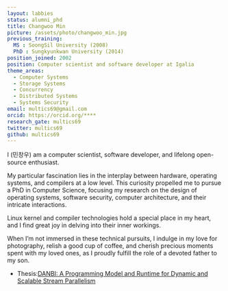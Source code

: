 ```yaml
---
layout: labbies
status: alumni_phd
title: Changwoo Min
picture: /assets/photo/changwoo_min.jpg
previous_training:
  MS : SoongSil University (2008)
  PhD : Sungkyunkwan University (2014)
position_joined: 2002
position: Computer scientist and software developer at Igalia
theme_areas:
  - Computer Systems
  - Storage Systems
  - Concurrency
  - Distributed Systems
  - Systems Security
email: multics69@gmail.com
orcid: https://orcid.org/****
research_gate: multics69
twitter: multics69
github: multics69
---
```


I (민창우) am a computer scientist, software developer, and lifelong open-source enthusiast.

My particular fascination lies in the interplay between hardware, operating systems, and compilers at a low level. This curiosity propelled me to pursue a PhD in Computer Science, focusing my research on the design of operating systems, software security, computer architecture, and their intricate interactions.

Linux kernel and compiler technologies hold a special place in my heart, and I find great joy in delving into their inner workings.

When I’m not immersed in these technical pursuits, I indulge in my love for photography, relish a good cup of coffee, and cherish precious moments spent with my loved ones, as I proudly fulfill the role of a devoted father to my son.

* Thesis:[DANBI: A Programming Model and Runtime for Dynamic and Scalable Stream Parallelism](https://dcollection.skku.edu/srch/srchDetail/000000049530)
